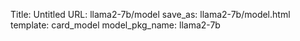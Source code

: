 Title: Untitled
URL: llama2-7b/model
save_as: llama2-7b/model.html
template: card_model
model_pkg_name: llama2-7b

